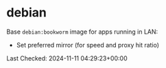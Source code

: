 # debian

Base `debian:bookworm` image for apps running in LAN:

- Set preferred mirror (for speed and proxy hit ratio)

Last Checked: 2024-11-11 04:29:23+00:00
